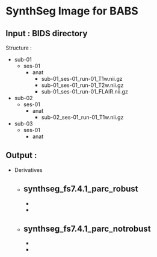 
# SynthSeg Image for BABS

## Input : BIDS directory

  Structure : 
  - sub-01
    - ses-01
      - anat
        - sub-01_ses-01_run-01_T1w.nii.gz
        - sub-01_ses-01_run-01_T2w.nii.gz
        - sub-01_ses-01_run-01_FLAIR.nii.gz
   - sub-02
     - ses-01
       - anat
         - sub-02_ses-01_run-01_T1w.nii.gz
   - sub-03
     - ses-01
       - anat


## Output : 

- Derivatives
  - synthseg_fs7.4.1_parc_robust
    -
    -
    -
  - synthseg_fs7.4.1_parc_notrobust
    -
    -
    -
